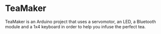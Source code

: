 # TeaMaker

TeaMaker is an Arduino project that uses a servomotor, an LED, a Bluetooth module and a 1x4 keyboard in order to help you infuse the perfect tea. 

